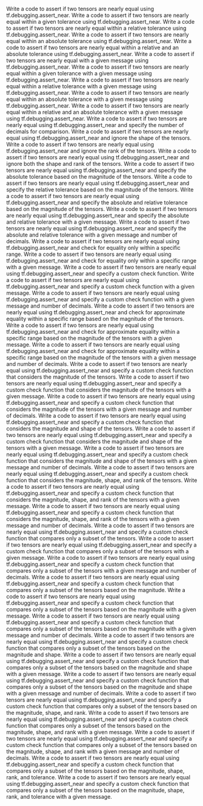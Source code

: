 Write a code to assert if two tensors are nearly equal using tf.debugging.assert_near.
Write a code to assert if two tensors are nearly equal within a given tolerance using tf.debugging.assert_near.
Write a code to assert if two tensors are nearly equal within a relative tolerance using tf.debugging.assert_near.
Write a code to assert if two tensors are nearly equal within an absolute tolerance using tf.debugging.assert_near.
Write a code to assert if two tensors are nearly equal within a relative and an absolute tolerance using tf.debugging.assert_near.
Write a code to assert if two tensors are nearly equal with a given message using tf.debugging.assert_near.
Write a code to assert if two tensors are nearly equal within a given tolerance with a given message using tf.debugging.assert_near.
Write a code to assert if two tensors are nearly equal within a relative tolerance with a given message using tf.debugging.assert_near.
Write a code to assert if two tensors are nearly equal within an absolute tolerance with a given message using tf.debugging.assert_near.
Write a code to assert if two tensors are nearly equal within a relative and an absolute tolerance with a given message using tf.debugging.assert_near.
Write a code to assert if two tensors are nearly equal using tf.debugging.assert_near and specify the number of decimals for comparison.
Write a code to assert if two tensors are nearly equal using tf.debugging.assert_near and ignore the shape of the tensors.
Write a code to assert if two tensors are nearly equal using tf.debugging.assert_near and ignore the rank of the tensors.
Write a code to assert if two tensors are nearly equal using tf.debugging.assert_near and ignore both the shape and rank of the tensors.
Write a code to assert if two tensors are nearly equal using tf.debugging.assert_near and specify the absolute tolerance based on the magnitude of the tensors.
Write a code to assert if two tensors are nearly equal using tf.debugging.assert_near and specify the relative tolerance based on the magnitude of the tensors.
Write a code to assert if two tensors are nearly equal using tf.debugging.assert_near and specify the absolute and relative tolerance based on the magnitude of the tensors.
Write a code to assert if two tensors are nearly equal using tf.debugging.assert_near and specify the absolute and relative tolerance with a given message.
Write a code to assert if two tensors are nearly equal using tf.debugging.assert_near and specify the absolute and relative tolerance with a given message and number of decimals.
Write a code to assert if two tensors are nearly equal using tf.debugging.assert_near and check for equality only within a specific range.
Write a code to assert if two tensors are nearly equal using tf.debugging.assert_near and check for equality only within a specific range with a given message.
Write a code to assert if two tensors are nearly equal using tf.debugging.assert_near and specify a custom check function.
Write a code to assert if two tensors are nearly equal using tf.debugging.assert_near and specify a custom check function with a given message.
Write a code to assert if two tensors are nearly equal using tf.debugging.assert_near and specify a custom check function with a given message and number of decimals.
Write a code to assert if two tensors are nearly equal using tf.debugging.assert_near and check for approximate equality within a specific range based on the magnitude of the tensors.
Write a code to assert if two tensors are nearly equal using tf.debugging.assert_near and check for approximate equality within a specific range based on the magnitude of the tensors with a given message.
Write a code to assert if two tensors are nearly equal using tf.debugging.assert_near and check for approximate equality within a specific range based on the magnitude of the tensors with a given message and number of decimals.
Write a code to assert if two tensors are nearly equal using tf.debugging.assert_near and specify a custom check function that considers the magnitude of the tensors.
Write a code to assert if two tensors are nearly equal using tf.debugging.assert_near and specify a custom check function that considers the magnitude of the tensors with a given message.
Write a code to assert if two tensors are nearly equal using tf.debugging.assert_near and specify a custom check function that considers the magnitude of the tensors with a given message and number of decimals.
Write a code to assert if two tensors are nearly equal using tf.debugging.assert_near and specify a custom check function that considers the magnitude and shape of the tensors.
Write a code to assert if two tensors are nearly equal using tf.debugging.assert_near and specify a custom check function that considers the magnitude and shape of the tensors with a given message.
Write a code to assert if two tensors are nearly equal using tf.debugging.assert_near and specify a custom check function that considers the magnitude and shape of the tensors with a given message and number of decimals.
Write a code to assert if two tensors are nearly equal using tf.debugging.assert_near and specify a custom check function that considers the magnitude, shape, and rank of the tensors.
Write a code to assert if two tensors are nearly equal using tf.debugging.assert_near and specify a custom check function that considers the magnitude, shape, and rank of the tensors with a given message.
Write a code to assert if two tensors are nearly equal using tf.debugging.assert_near and specify a custom check function that considers the magnitude, shape, and rank of the tensors with a given message and number of decimals.
Write a code to assert if two tensors are nearly equal using tf.debugging.assert_near and specify a custom check function that compares only a subset of the tensors.
Write a code to assert if two tensors are nearly equal using tf.debugging.assert_near and specify a custom check function that compares only a subset of the tensors with a given message.
Write a code to assert if two tensors are nearly equal using tf.debugging.assert_near and specify a custom check function that compares only a subset of the tensors with a given message and number of decimals.
Write a code to assert if two tensors are nearly equal using tf.debugging.assert_near and specify a custom check function that compares only a subset of the tensors based on the magnitude.
Write a code to assert if two tensors are nearly equal using tf.debugging.assert_near and specify a custom check function that compares only a subset of the tensors based on the magnitude with a given message.
Write a code to assert if two tensors are nearly equal using tf.debugging.assert_near and specify a custom check function that compares only a subset of the tensors based on the magnitude with a given message and number of decimals.
Write a code to assert if two tensors are nearly equal using tf.debugging.assert_near and specify a custom check function that compares only a subset of the tensors based on the magnitude and shape.
Write a code to assert if two tensors are nearly equal using tf.debugging.assert_near and specify a custom check function that compares only a subset of the tensors based on the magnitude and shape with a given message.
Write a code to assert if two tensors are nearly equal using tf.debugging.assert_near and specify a custom check function that compares only a subset of the tensors based on the magnitude and shape with a given message and number of decimals.
Write a code to assert if two tensors are nearly equal using tf.debugging.assert_near and specify a custom check function that compares only a subset of the tensors based on the magnitude, shape, and rank.
Write a code to assert if two tensors are nearly equal using tf.debugging.assert_near and specify a custom check function that compares only a subset of the tensors based on the magnitude, shape, and rank with a given message.
Write a code to assert if two tensors are nearly equal using tf.debugging.assert_near and specify a custom check function that compares only a subset of the tensors based on the magnitude, shape, and rank with a given message and number of decimals.
Write a code to assert if two tensors are nearly equal using tf.debugging.assert_near and specify a custom check function that compares only a subset of the tensors based on the magnitude, shape, rank, and tolerance.
Write a code to assert if two tensors are nearly equal using tf.debugging.assert_near and specify a custom check function that compares only a subset of the tensors based on the magnitude, shape, rank, and tolerance with a given message.
